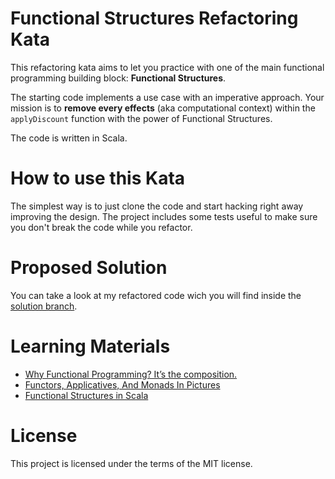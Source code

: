 # Functional Structures Refactoring Kata

This refactoring kata aims to let you practice with one of the main functional programming building block: **Functional Structures**.

The starting code implements a use case with an imperative approach. Your mission is to **remove every effects** (aka computational context) within the ``applyDiscount`` function with the power of Functional Structures.

The code is written in Scala.

# How to use this Kata

The simplest way is to just clone the code and start hacking right away improving the design. The project includes some tests useful to make sure you don't break the code while you refactor.

# Proposed Solution

You can take a look at my refactored code wich you will find inside the [solution branch](https://github.com/matteobaglini/functional-structures-refactoring-kata/tree/solution).

# Learning Materials

- [Why Functional Programming? It’s the composition.](https://tech.iheart.com/why-fp-its-the-composition-f585d17b01d3)
- [Functors, Applicatives, And Monads In Pictures](http://adit.io/posts/2013-04-17-functors,_applicatives,_and_monads_in_pictures.html)
- [Functional Structures in Scala](https://www.youtube.com/watch?v=Dsd4pc99FSY&list=PLFrwDVdSrYE6dy14XCmUtRAJuhCxuzJp0)

# License
This project is licensed under the terms of the MIT license.